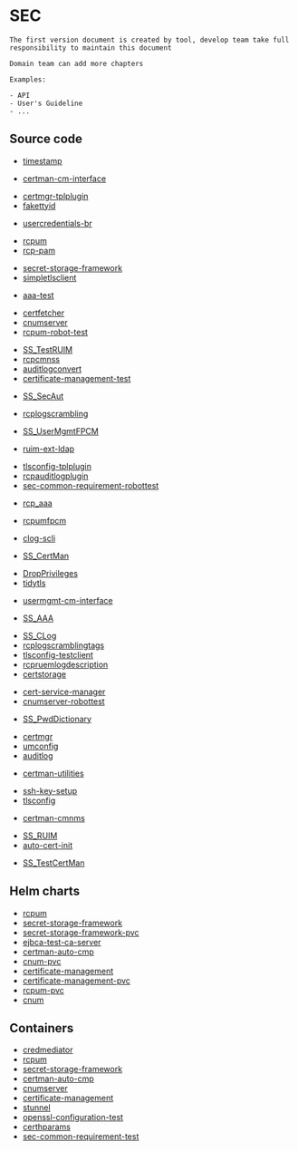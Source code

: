 # SEC

```{note}
The first version document is created by tool, develop team take full responsibility to maintain this document

Domain team can add more chapters

Examples:

- API
- User's Guideline
- ...
```

## Source code

- [timestamp](https://gitlabe2.ext.net.nokia.com/rcp-security/timestamp/-/blob/master/README.md)
<!-- Need manual update the document link which subystem is in gerrit -->
- [certman-cm-interface](https://gerrite1.ext.net.nokia.com/#/admin/projects/scm_rcp/certman-cm-interface)
<!-- Need manual update the document link which subystem is in gerrit -->
- [certmgr-tplplugin](https://gerrit.ext.net.nokia.com/gerrit/admin/repos/MN/TRS/SERVICE/SW/CERTMGT/certmgr-tplplugin)
- [fakettyid](https://gitlabe2.ext.net.nokia.com/rcp-security/fakettyid/-/blob/master/README.md)
<!-- Need manual update the document link which subystem is in gerrit -->
- [usercredentials-br](https://gerrite1.ext.net.nokia.com:443/scm_rcp/usercredentials-br)
<!-- Need manual update the document link which subystem is in gerrit -->
- [rcpum](https://gerrite1.ext.net.nokia.com:443/scm_rcp/rcpum)
- [rcp-pam](https://gitlabe2.ext.net.nokia.com/rcp-security/rcp-pam/-/blob/master/README.md)
<!-- Need manual update the document link which subystem is in gerrit -->
- [secret-storage-framework](https://gerrite1.ext.net.nokia.com/#/admin/projects/scm_rcp/secret-storage-framework)
- [simpletlsclient](https://gitlabe2.ext.net.nokia.com/rcp-security/simpletlsclient/-/blob/master/README.md)
<!-- Need manual update the document link which subystem is in gerrit -->
- [aaa-test](https://gerrite1.ext.net.nokia.com:443/scm_rcp/aaa-test)
<!-- Need manual update the document link which subystem is in gerrit -->
- [certfetcher](https://gerrit.ext.net.nokia.com/gerrit/admin/repos/MN/TRS/SERVICE/SW/CERTMGT/certfetcher)
- [cnumserver](https://gitlabe2.ext.net.nokia.com/rcp-security/cnumserver/-/blob/master/README.md)
- [rcpum-robot-test](https://gitlabe1.ext.net.nokia.com/RCP/ContainersTest/rcpum-robot-test/-/blob/master/README.md)
<!-- Need manual update the document link which subystem is in gerrit -->
- [SS_TestRUIM](https://gerrite1.ext.net.nokia.com:443/scm_rcp/SS_TestRUIM)
- [rcpcmnss](https://gitlabe1.ext.net.nokia.com/RCP/rcpcmnss/-/blob/master/README.md)
- [auditlogconvert](https://gitlabe2.ext.net.nokia.com/rcp-security/auditlogconvert/-/blob/master/README.md)
- [certificate-management-test](https://gitlabe1.ext.net.nokia.com/RCP/ContainersTest/certificate-management-test/-/blob/master/README.md)
<!-- Need manual update the document link which subystem is in gerrit -->
- [SS_SecAut](https://gerrite1.ext.net.nokia.com:443/scm_rcp/SS_SecAut)
<!-- Need manual update the document link which subystem is in gerrit -->
- [rcplogscrambling](https://gerrite1.ext.net.nokia.com:443/scm_rcp/rcplogscrambling)
<!-- Need manual update the document link which subystem is in gerrit -->
- [SS_UserMgmtFPCM](https://gerrite1.ext.net.nokia.com:443/scm_rcp/SS_UserMgmtFPCM)
<!-- Need manual update the document link which subystem is in gerrit -->
- [ruim-ext-ldap](https://gerrite1.ext.net.nokia.com:443/scm_rcp/ruim-ext-ldap)
<!-- Need manual update the document link which subystem is in gerrit -->
- [tlsconfig-tplplugin](https://gerrit.ext.net.nokia.com/gerrit/admin/repos/MN/TRS/SERVICE/SW/CERTMGT/tlsconfig-tplplugin)
- [rcpauditlogplugin](https://gitlabe2.ext.net.nokia.com/rcp-security/rcpauditlogplugin/-/blob/master/README.md)
- [sec-common-requirement-robottest](https://gitlabe2.ext.net.nokia.com/rcp/containers-test/sec-common-requirement-robottest/-/blob/master/README.md)
<!-- Need manual update the document link which subystem is in gerrit -->
- [rcp_aaa](https://gerrite1.ext.net.nokia.com:443/scm_rcp/rcp_aaa)
<!-- Need manual update the document link which subystem is in gerrit -->
- [rcpumfpcm](https://gerrite1.ext.net.nokia.com/#/admin/projects/scm_rcp/rcpumfpcm)
<!-- Need manual update the document link which subystem is in gerrit -->
- [clog-scli](https://gerrite1.ext.net.nokia.com:443/scm_rcp/clog-scli)
<!-- Need manual update the document link which subystem is in gerrit -->
- [SS_CertMan](https://gerrite1.ext.net.nokia.com:443/scm_rcp/SS_CertMan)
<!-- Need manual update the document link which subystem is in gerrit -->
- [DropPrivileges](https://gerrite1.ext.net.nokia.com:443/scm_rcp/DropPrivileges)
- [tidytls](https://gitlabe2.ext.net.nokia.com/rcp-security/tidytls/-/blob/master/README.md)
<!-- Need manual update the document link which subystem is in gerrit -->
- [usermgmt-cm-interface](https://gerrite1.ext.net.nokia.com:443/scm_rcp/usermgmt-cm-interface)
<!-- Need manual update the document link which subystem is in gerrit -->
- [SS_AAA](https://gerrite1.ext.net.nokia.com:443/scm_rcp/SS_AAA)
<!-- Need manual update the document link which subystem is in gerrit -->
- [SS_CLog](https://gerrite1.ext.net.nokia.com:443/scm_rcp/SS_CLog)
- [rcplogscramblingtags](https://gitlabe2.ext.net.nokia.com/rcp-security/rcplogscramblingtags/-/blob/master/README.md)
- [tlsconfig-testclient](https://gitlabe2.ext.net.nokia.com/rcp-security/tlsconfig-testclient/-/blob/master/README.md)
- [rcpruemlogdescription](https://gitlabe2.ext.net.nokia.com/rcp-security/rcpruemlogdescription/-/blob/master/README.md)
- [certstorage](https://gitlabe2.ext.net.nokia.com/rcp-security/certstorage/-/blob/master/README.md)
<!-- Need manual update the document link which subystem is in gerrit -->
- [cert-service-manager](https://gerrit.ext.net.nokia.com/gerrit/admin/repos/MN/TRS/SERVICE/SW/CERTMGT/cert-service-manager)
- [cnumserver-robottest](https://gitlabe2.ext.net.nokia.com/rcp/containers-test/cnumserver-robottest/-/blob/master/README.md)
<!-- Need manual update the document link which subystem is in gerrit -->
- [SS_PwdDictionary](https://gerrite1.ext.net.nokia.com:443/scm_rcp/SS_PwdDictionary)
<!-- Need manual update the document link which subystem is in gerrit -->
- [certmgr](https://gerrit.ext.net.nokia.com/gerrit/admin/repos/MN/TRS/SERVICE/SW/CERTMGT/certmgr)
- [umconfig](https://gitlabe2.ext.net.nokia.com/rcp-security/umconfig/-/blob/master/README.md)
- [auditlog](https://gitlabe2.ext.net.nokia.com/rcp-security/auditlog/-/blob/master/README.md)
<!-- Need manual update the document link which subystem is in gerrit -->
- [certman-utilities](https://gerrite1.ext.net.nokia.com/#/admin/projects/scm_rcp/certman-utilities)
<!-- Need manual update the document link which subystem is in gerrit -->
- [ssh-key-setup](https://gerrite1.ext.net.nokia.com:443/scm_rcp/ssh-key-setup)
- [tlsconfig](https://gitlabe2.ext.net.nokia.com/rcp-security/tlsconfig/-/blob/master/README.md)
<!-- Need manual update the document link which subystem is in gerrit -->
- [certman-cmnms](https://gerrite1.ext.net.nokia.com:443/scm_rcp/certman-cmnms)
<!-- Need manual update the document link which subystem is in gerrit -->
- [SS_RUIM](https://gerrite1.ext.net.nokia.com:443/scm_rcp/SS_RUIM)
- [auto-cert-init](https://gitlabe2.ext.net.nokia.com/rcp-security/auto-cert-init/-/blob/master/README.md)
<!-- Need manual update the document link which subystem is in gerrit -->
- [SS_TestCertMan](https://gerrite1.ext.net.nokia.com/#/admin/projects/scm_rcp/SS_TestCertMan)

## Helm charts

- [rcpum](https://gitlabe2.ext.net.nokia.com//rcp/helmcharts/rcpum/-/blob/master/README.md)
- [secret-storage-framework](https://gitlabe2.ext.net.nokia.com//rcp/helmcharts/secret-storage-framework/-/blob/master/README.md)
- [secret-storage-framework-pvc](https://gitlabe2.ext.net.nokia.com//rcp/helmcharts/secret-storage-framework-pvc/-/blob/master/README.md)
- [ejbca-test-ca-server](https://gitlabe2.ext.net.nokia.com//VRAN2.0/k8s/ejbca-test-ca-server/-/blob/master/README.md)
- [certman-auto-cmp](https://gitlabe2.ext.net.nokia.com//rcp/helmcharts/certman-auto-cmp/-/blob/master/README.md)
- [cnum-pvc](https://gitlabe2.ext.net.nokia.com//rcp/helmcharts/cnum-pvc/-/blob/master/README.md)
- [certificate-management](https://gitlabe2.ext.net.nokia.com//rcp/helmcharts/certificate-management/-/blob/master/README.md)
- [certificate-management-pvc](https://gitlabe2.ext.net.nokia.com//rcp/helmcharts/certificate-management-pvc/-/blob/master/README.md)
- [rcpum-pvc](https://gitlabe2.ext.net.nokia.com//rcp/helmcharts/rcpum-pvc/-/blob/master/README.md)
- [cnum](https://gitlabe2.ext.net.nokia.com//rcp/helmcharts/cnum/-/blob/master/README.md)

## Containers

- [credmediator](https://gitlabe2.ext.net.nokia.com//rcp/containers/credmediator/-/blob/master/README.md)
- [rcpum](https://gitlabe2.ext.net.nokia.com//rcp/containers/rcpum/-/blob/master/README.md)
- [secret-storage-framework](https://gitlabe2.ext.net.nokia.com//rcp/containers/secret-storage-framework/-/blob/master/README.md)
- [certman-auto-cmp](https://gitlabe2.ext.net.nokia.com//rcp/containers/certman-auto-cmp/-/blob/master/README.md)
- [cnumserver](https://gitlabe2.ext.net.nokia.com//rcp/containers/cnumserver/-/blob/master/README.md)
- [certificate-management](https://gitlabe2.ext.net.nokia.com//rcp/containers/certificate-management/-/blob/master/README.md)
- [stunnel](https://gitlabe2.ext.net.nokia.com//rcp/containers/stunnel/-/blob/master/README.md)
- [openssl-configuration-test](https://gitlabe2.ext.net.nokia.com//rcp/containers/openssl-configuration-test/-/blob/master/README.md)
- [certhparams](https://gitlabe2.ext.net.nokia.com//rcp/containers/certhparams/-/blob/master/README.md)
- [sec-common-requirement-test](https://gitlabe2.ext.net.nokia.com//rcp/containers/sec-common-requirement-test/-/blob/master/README.md)
